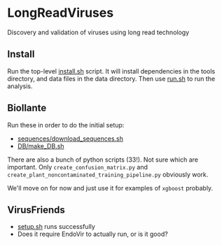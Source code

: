 LongReadViruses
===============

Discovery and validation of viruses using long read technology

Install
-------

Run the top-level [install.sh][1] script.
It will install dependencies in the tools directory,
and data files in the data directory.
Then use [run.sh][2] to run the analysis.

Biollante
---------

Run these in order to do the initial setup:

* [sequences/download_sequences.sh]()
* [DB/make_DB.sh]()

There are also a bunch of python scripts (33!). Not sure which are important.
Only `create_confusion_matrix.py` and
`create_plant_noncontaminated_training_pipeline.py` obviously work.

We'll move on for now and just use it for examples of `xgboost` probably.

VirusFriends
------------

* [setup.sh]() runs successfully
* Does it require EndoVir to actually run, or is it good?

[1]: install.sh
[2]: run.sh
